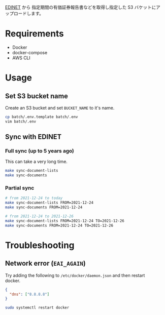 [EDINET](https://disclosure.edinet-fsa.go.jp/EKW0EZ0015.html) から 指定期間の有価証券報告書などを取得し指定した S3 バケットにアップロードします。

# Requirements

 - Docker
 - docker-compose
 - AWS CLI

# Usage

## Set S3 bucket name 
Create an S3 bucket and set `BUCKET_NAME` to it's name.

```bash
cp batch/.env.template batch/.env
vim batch/.env
```

## Sync with EDINET

### Full sync (up to 5 years ago)


This can take a very long time.


```bash
make sync-document-lists
make sync-documents
```

### Partial sync

```bash
# from 2021-12-24 to today
make sync-document-lists FROM=2021-12-24
make sync-documents FROM=2021-12-24

# from 2021-12-24 to 2021-12-26
make sync-document-lists FROM=2021-12-24 TO=2021-12-26
make sync-documents FROM=2021-12-24 TO=2021-12-26
```

# Troubleshooting

## Network error (`EAI_AGAIN`)

Try adding the following to `/etc/docker/daemon.json` and then restart docker.

```json
{
  "dns": ["8.8.8.8"]
}
```

```bash
sudo systemctl restart docker
```

